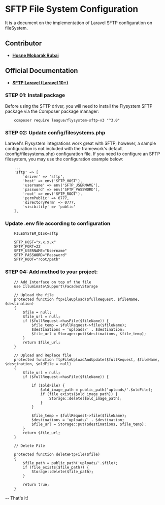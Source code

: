 # SFTP File System Configuration
It is a document on the implementation of Laravel SFTP configuration on fileSystem.

## Contributor

- **[Hosne Mobarak Rubai](https://github.com/hmrubai/)**


## Official Documentation

 - **[SFTP Laravel (Laravel 10+)](https://laravel.com/docs/11.x/filesystem#sftp-driver-configuration)**

### STEP 01: Install package
Before using the SFTP driver, you will need to install the Flysystem SFTP package via the Composer package manager:

```
    composer require league/flysystem-sftp-v3 "^3.0"
```

### STEP 02: Update config/filesystems.php
Laravel's Flysystem integrations work great with SFTP; however, a sample configuration is not included with the framework's default (config/filesystems.php) configuration file. If you need to configure an SFTP filesystem, you may use the configuration example below:

```
    ...
    'sftp' => [
        'driver' => 'sftp',
        'host' => env('SFTP_HOST'),
        'username' => env('SFTP_USERNAME'),
        'password' => env('SFTP_PASSWORD'),
        'root' => env('SFTP_ROOT'),
        'permPublic' => 0777,
        'directoryPerm' => 0777,
        'visibility' => 'public'
    ],
```

### Update .env file according to configuration

```
    FILESYSTEM_DISK=sftp

    SFTP_HOST="x.x.x.x"
    SFTP_PORT=22
    SFTP_USERNAME="Username"
    SFTP_PASSWORD="Password"
    SFTP_ROOT="root/path" 
```

### STEP 04: Add method to your project: 

```
    // Add Interface on top of the file
    use Illuminate\Support\Facades\Storage

    // Upload the file
    protected function ftpFileUpload($fullRequest, $fileName, $destination)
    {
        $file = null;
        $file_url = null;
        if ($fullRequest->hasFile($fileName)) {
            $file_temp = $fullRequest->file($fileName);
            $destinations = 'uploads/' . $destination;
            $file_url = Storage::put($destinations, $file_temp);
        }
        return $file_url;
    }

    // Upload and Replace file
    protected function ftpFileUploadAndUpdate($fullRequest, $fileName, $destination, $oldFile = null)
    {
        $file_url = null;
        if ($fullRequest->hasFile($fileName)) {

            if ($oldFile) {
                $old_image_path = public_path('uploads/'.$oldFile);
                if (file_exists($old_image_path)) {
                    Storage::delete($old_image_path);
                }
            }

            $file_temp = $fullRequest->file($fileName);
            $destinations = 'uploads/' . $destination;
            $file_url = Storage::put($destinations, $file_temp);
        }
        return $file_url;
    }

    // Delete File 

    protected function deleteFtpFile($file)
    {
        $file_path = public_path('uploads/'.$file);
        if (file_exists($file_path)) {
            Storage::delete($file_path);
        }

        return true;
    }
```

-- That's it!